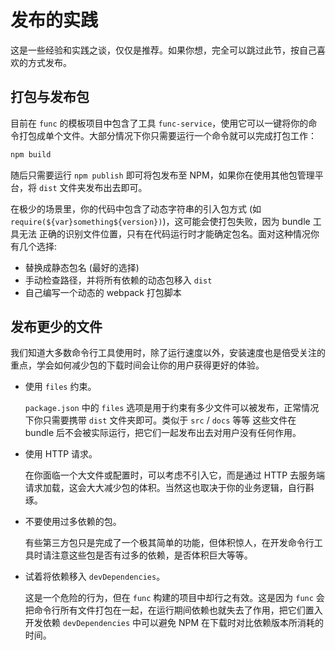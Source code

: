 # 发布的实践

这是一些经验和实践之谈，仅仅是推荐。如果你想，完全可以跳过此节，按自己喜欢的方式发布。

## 打包与发布包

目前在 `func` 的模板项目中包含了工具 `func-service`，使用它可以一键将你的命令打包成单个文件。大部分情况下你只需要运行一个命令就可以完成打包工作：

```ts
npm build
```

随后只需要运行 `npm publish` 即可将包发布至 NPM，如果你在使用其他包管理平台，将 `dist` 文件夹发布出去即可。

在极少的场景里，你的代码中包含了动态字符串的引入包方式 (如 `require(${var}something${version})`)，这可能会使打包失败，因为 bundle 工具无法
正确的识别文件位置，只有在代码运行时才能确定包名。面对这种情况你有几个选择:

- 替换成静态包名 (最好的选择)
- 手动检查路径，并将所有依赖的动态包移入 `dist`
- 自己编写一个动态的 webpack 打包脚本

## 发布更少的文件

我们知道大多数命令行工具使用时，除了运行速度以外，安装速度也是倍受关注的重点，学会如何减少包的下载时间会让你的用户获得更好的体验。

- 使用 `files` 约束。

  `package.json` 中的 `files` 选项是用于约束有多少文件可以被发布，正常情况下你只需要携带 `dist` 文件夹即可。类似于 `src` / `docs` 等等
这些文件在 bundle 后不会被实际运行，把它们一起发布出去对用户没有任何作用。

- 使用 HTTP 请求。

  在你面临一个大文件或配置时，可以考虑不引入它，而是通过 HTTP 去服务端请求加载，这会大大减少包的体积。当然这也取决于你的业务逻辑，自行斟琢。
  
- 不要使用过多依赖的包。

  有些第三方包只是完成了一个极其简单的功能，但体积惊人，在开发命令行工具时请注意这些包是否有过多的依赖，是否体积巨大等等。
  
- 试着将依赖移入 `devDependencies`。

  这是一个危险的行为，但在 `func` 构建的项目中却行之有效。这是因为 `func` 会把命令行所有文件打包在一起，在运行期间依赖也就失去了作用，把它们置入
开发依赖 `devDependencies` 中可以避免 NPM 在下载时对比依赖版本所消耗的时间。
  
  
  



